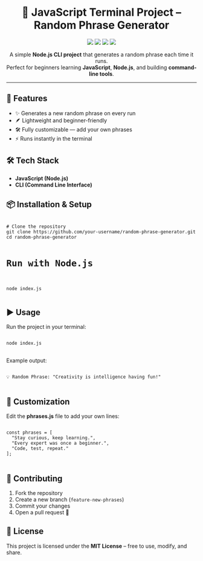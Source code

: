<h1 align="center">🎲 JavaScript Terminal Project – Random Phrase Generator</h1>

<p align="center">
  <img src="https://img.shields.io/badge/Node.js-339933?style=for-the-badge&logo=node.js&logoColor=white" />
  <img src="https://img.shields.io/badge/JavaScript-F7DF1E?style=for-the-badge&logo=javascript&logoColor=black" />
  <img src="https://img.shields.io/badge/License-MIT-blue.svg?style=for-the-badge" />
  <img src="https://img.shields.io/badge/Status-Active-success?style=for-the-badge" />
</p>

<p align="center">
  A simple <b>Node.js CLI project</b> that generates a random phrase each time it runs.<br>
  Perfect for beginners learning <b>JavaScript</b>, <b>Node.js</b>, and building <b>command-line tools</b>.
</p>

<hr>

<h2>🚀 Features</h2>
<ul>
  <li>✨ Generates a new random phrase on every run</li>
  <li>🪶 Lightweight and beginner-friendly</li>
  <li>🛠️ Fully customizable — add your own phrases</li>
  <li>⚡ Runs instantly in the terminal</li>
</ul>

<h2>🛠️ Tech Stack</h2>
<ul>
  <li><b>JavaScript (Node.js)</b></li>
  <li><b>CLI (Command Line Interface)</b></li>
</ul>

<h2>📦 Installation & Setup</h2>
<pre>
<code>
# Clone the repository
git clone https://github.com/your-username/random-phrase-generator.git
cd random-phrase-generator

# Run with Node.js
node index.js
</code>
</pre>

<h2>▶️ Usage</h2>
<p>Run the project in your terminal:</p>
<pre>
<code>
node index.js
</code>
</pre>

<p>Example output:</p>
<pre>
<code>
💡 Random Phrase: "Creativity is intelligence having fun!"
</code>
</pre>

<h2>🎨 Customization</h2>
<p>Edit the <b>phrases.js</b> file to add your own lines:</p>
<pre>
<code class="language-js">
const phrases = [
  "Stay curious, keep learning.",
  "Every expert was once a beginner.",
  "Code, test, repeat."
];
</code>
</pre>

<h2>🤝 Contributing</h2>
<ol>
  <li>Fork the repository</li>
  <li>Create a new branch (<code>feature-new-phrases</code>)</li>
  <li>Commit your changes</li>
  <li>Open a pull request 🚀</li>
</ol>

<h2>📜 License</h2>
<p>
  This project is licensed under the <b>MIT License</b> – free to use, modify, and share.
</p>